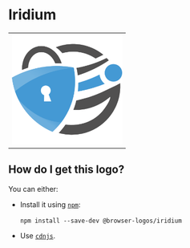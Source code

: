 # Iridium

<table>
    <tr height=230>
        <td>
            <a href="https://github.com/alrra/browser-logos/tree/a9662e2e518ce0e41ec1e766297f1c003ca2b574/src/iridium">
                <img width=220 src="https://raw.githubusercontent.com/alrra/browser-logos/a9662e2e518ce0e41ec1e766297f1c003ca2b574/src/iridium/iridium.svg?sanitize=true" alt="Iridium browser logo">
            </a>
        </td>
    </tr>
</table>

## How do I get this logo?

You can either:

* Install it using [`npm`][npm]:

  `npm install --save-dev @browser-logos/iridium`

* Use [`cdnjs`][cdnjs].

<!-- Link labels: -->

[cdnjs]: https://cdnjs.com/libraries/browser-logos
[npm]: https://www.npmjs.com/
